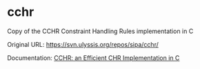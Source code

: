 # cchr
Copy of the CCHR Constraint Handling Rules implementation in C

Original URL: https://svn.ulyssis.org/repos/sipa/cchr/

Documentation: [CCHR: an Efficient CHR Implementation in C](cchr/presentatie/chrpaper/cchr.pdf)
